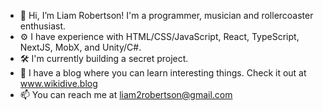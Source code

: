 - 👋 Hi, I’m Liam Robertson! I'm a programmer, musician and rollercoaster enthusiast.
- ⚙️ I have experience with HTML/CSS/JavaScript, React, TypeScript, NextJS, MobX, and Unity/C#.
- 🛠 I'm currently building a secret project.
- 📖 I have a blog where you can learn interesting things. Check it out at www.wikidive.blog
- 📫 You can reach me at liam2robertson@gmail.com
